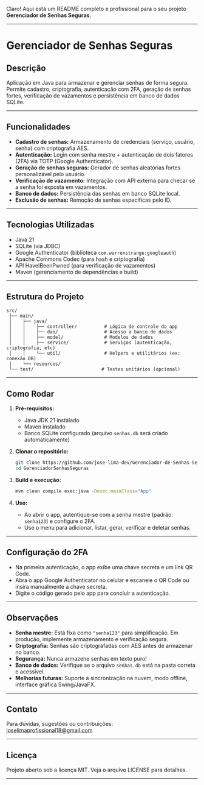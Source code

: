 Claro! Aqui está um README completo e profissional para o seu projeto **Gerenciador de Senhas Seguras**:

---

# Gerenciador de Senhas Seguras

## Descrição

Aplicação em Java para armazenar e gerenciar senhas de forma segura. Permite cadastro, criptografia, autenticação com 2FA, geração de senhas fortes, verificação de vazamentos e persistência em banco de dados SQLite.

---

## Funcionalidades

* **Cadastro de senhas:** Armazenamento de credenciais (serviço, usuário, senha) com criptografia AES.
* **Autenticação:** Login com senha mestre + autenticação de dois fatores (2FA) via TOTP (Google Authenticator).
* **Geração de senhas seguras:** Gerador de senhas aleatórias fortes personalizável pelo usuário.
* **Verificação de vazamento:** Integração com API externa para checar se a senha foi exposta em vazamentos.
* **Banco de dados:** Persistência das senhas em banco SQLite local.
* **Exclusão de senhas:** Remoção de senhas específicas pelo ID.

---

## Tecnologias Utilizadas

* Java 21
* SQLite (via JDBC)
* Google Authenticator (biblioteca `com.warrenstrange:googleauth`)
* Apache Commons Codec (para hash e criptografia)
* API HaveIBeenPwned (para verificação de vazamentos)
* Maven (gerenciamento de dependências e build)

---

## Estrutura do Projeto

```
src/
 ├── main/
 │    ├── java/
 │    │    ├── controller/          # Lógica de controle do app
 │    │    ├── dao/                 # Acesso a banco de dados
 │    │    ├── model/               # Modelos de dados
 │    │    ├── service/             # Serviços (autenticação, criptografia, etc)
 │    │    └── util/                # Helpers e utilitários (ex: conexão DB)
 │    └── resources/
 └── test/                         # Testes unitários (opcional)
```

---

## Como Rodar

1. **Pré-requisitos:**

    * Java JDK 21 instalado
    * Maven instalado
    * Banco SQLite configurado (arquivo `senhas.db` será criado automaticamente)

2. **Clonar o repositório:**

   ```bash
   git clone https://github.com/jose-lima-dev/Gerenciador-de-Senhas-Seguras
   cd GerenciadorSenhasSeguras
   ```

3. **Build e execução:**

   ```bash
   mvn clean compile exec:java -Dexec.mainClass="App"
   ```

4. **Uso:**

    * Ao abrir o app, autentique-se com a senha mestre (padrão: `senha123`) e configure o 2FA.
    * Use o menu para adicionar, listar, gerar, verificar e deletar senhas.

---

## Configuração do 2FA

* Na primeira autenticação, o app exibe uma chave secreta e um link QR Code.
* Abra o app Google Authenticator no celular e escaneie o QR Code ou insira manualmente a chave secreta.
* Digite o código gerado pelo app para concluir a autenticação.

---

## Observações

* **Senha mestre:** Está fixa como `"senha123"` para simplificação. Em produção, implemente armazenamento e verificação segura.
* **Criptografia:** Senhas são criptografadas com AES antes de armazenar no banco.
* **Segurança:** Nunca armazene senhas em texto puro!
* **Banco de dados:** Verifique se o arquivo `senhas.db` está na pasta correta e acessível.
* **Melhorias futuras:** Suporte a sincronização na nuvem, modo offline, interface gráfica Swing/JavaFX.

---

## Contato

Para dúvidas, sugestões ou contribuições: [joselimaprofissional18@gmail.com](mailto:seu.email@example.com)

---

## Licença

Projeto aberto sob a licença MIT. Veja o arquivo LICENSE para detalhes.

---
